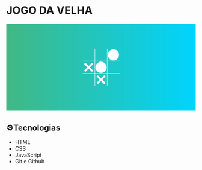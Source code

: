 # JOGO DA VELHA

![preview](img/preview.png)

## ⚙️Tecnologias

- HTML
- CSS
- JavaScript
- Git e Github
